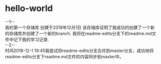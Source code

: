 # hello-world
--1--
<br/>
我的第一个存储库
创建于2018年12月1日
该存储库证明了我成功的创建了一个新的存储库并创建了一个新的branch.
我将在readme-edits分支下的readme.md文件中记下我的学习记录.
<br/>
--2--
<br/>
时间2018-12-1 19:45我尝试将readme-edits分支合并到master分支，成功地将readme-edits分支下readme.md文件的内容同步到master中。

